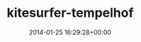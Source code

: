 ---
title:		"kitesurfer-tempelhof"
type:		"photos"
mediatype:		"upload"
description:		"TBC"
date:		"2014-01-25 16:29:28+00:00"
album:		"experimental"
filename:		"kitesurfer-tempelhof.md"
series:		""
cl_public_id:		"experimental/kitesurfer-tempelhof"
cl_version:		1497004563
format:		"tiff"
bytes:		6575408
width:		2560
height:		1440
colours:
- "#A7B8BF"
- "#8B919B"
- "#D2C4BA"
- "#AEB1B9"
- "#867973"
- "#91989E"
- "#836855"
- "#D3A683"
- "#37373F"
- "#232B37"
- "#BFBBBE"
- "#79644C"
- "#443E3B"
exposure_mode:		"Auto"
program:		"Program AE"
aperture:		"8.0"
focal_length:		"160.0 mm"
iso:		"100"
shutter_speed:		"1/400"
metering:		"Multi-segment"
flash:		"Off, Did not fire"
white_balance:		"Custom"
colour_temp:		"4900"
has_crop:		"true"
orientation:		"Horizontal (normal)"
camera_model:		"NIKON D800"
lens_info:		"70-200mm f/2.8"
artist:		"No artist info"
x_resolution:		"300"
y_resolution:		"300"
---